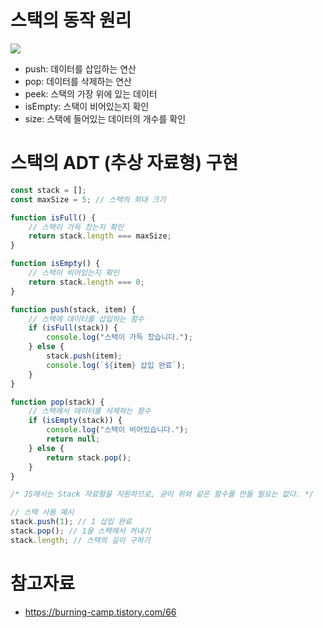 # 스택의 동작 원리
![](https://prmoreira23.github.io/assets/stack-data-structure.gif)
- push: 데이터를 삽입하는 연산
- pop: 데이터를 삭제하는 연산
- peek: 스택의 가장 위에 있는 데이터
- isEmpty: 스택이 비어있는지 확인
- size: 스택에 들어있는 데이터의 개수를 확인

# 스택의 ADT (추상 자료형) 구현
```js
const stack = [];
const maxSize = 5; // 스택의 최대 크기

function isFull() {
    // 스택이 가득 찼는지 확인
    return stack.length === maxSize;
}

function isEmpty() {
    // 스택이 비어있는지 확인
    return stack.length === 0;
}

function push(stack, item) {
    // 스택에 데이터를 삽입하는 함수
    if (isFull(stack)) {
        console.log("스택이 가득 찼습니다.");
    } else {
        stack.push(item);
        console.log(`${item} 삽입 완료`);
    }
}

function pop(stack) {
    // 스택에서 데이터를 삭제하는 함수
    if (isEmpty(stack)) {
        console.log("스택이 비어있습니다.");
        return null;
    } else {
        return stack.pop();
    }
}

/* JS에서는 Stack 자료형을 지원하므로, 굳이 위와 같은 함수를 만들 필요는 없다. */

// 스택 사용 예시
stack.push(1); // 1 삽입 완료
stack.pop(); // 1을 스택에서 꺼내기
stack.length; // 스택의 길이 구하기
```

# 참고자료
- https://burning-camp.tistory.com/66